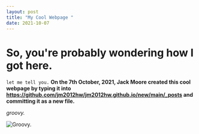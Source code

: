 ```yaml
---
layout: post
title: "My Cool Webpage "
date: 2021-10-07
---
```

# So, you're probably wondering how I got here.
`let me tell you.`
**On the 7th October, 2021, Jack Moore created this cool webpage by typing it into https://github.com/jm2012hw/jm2012hw.github.io/new/main/_posts and committing it as a new file.**

_groovy._

![Groovy.](https://c.tenor.com/yNlu6JftyboAAAAC/groovy-evil.gif) 
